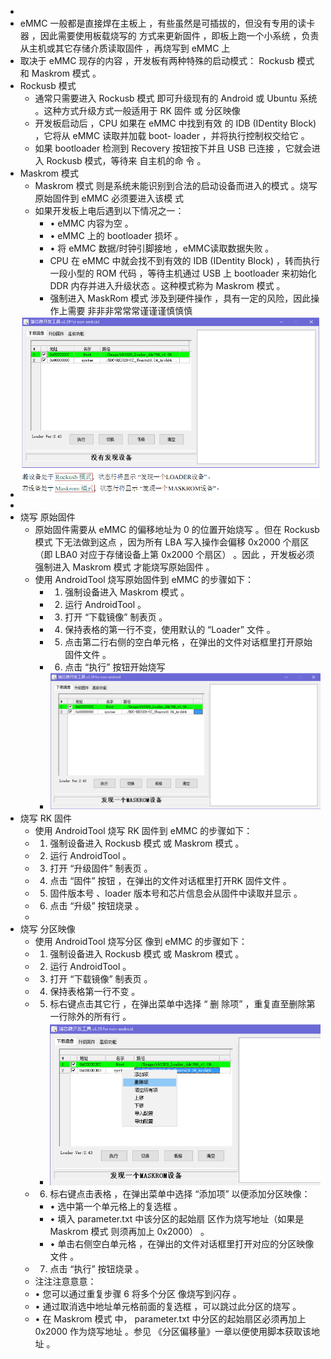 -
- eMMC 一般都是直接焊在主板上 ，有些虽然是可插拔的，但没有专用的读卡器 ，因此需要使用板载烧写的 
  方式来更新固件 ，即板上跑一个小系统 ，负责从主机或其它存储介质读取固件 ，再烧写到 eMMC 上
- 取决于 eMMC 现存的内容 ，开发板有两种特殊的启动模式： Rockusb 模式 和 Maskrom 模式 。
- Rockusb 模式
	- 通常只需要进入 Rockusb 模式 即可升级现有的 Android 或 Ubuntu 系统 。这种方式升级方式一般适用于 RK 
	  固件 或  分区映像
	- 开发板启动后 ，CPU 如果在 eMMC  中找到有效 的 IDB (IDentity Block) ，它将从 eMMC 读取并加载 boot- 
	  loader ，并将执行控制权交给它 。
	- 如果 bootloader 检测到 Recovery 按钮按下并且 USB  已连接 ，它就会进入 Rockusb 模式，等待来 自主机的命 令 。
- Maskrom 模式
	- Maskrom 模式 则是系统未能识别到合法的启动设备而进入的模式 。烧写原始固件到 eMMC 必须要进入该模 
	  式
	- 如果开发板上电后遇到以下情况之一：
		- •  eMMC 内容为空 。
		- •  eMMC 上的 bootloader 损坏 。
		- •  将 eMMC 数据/时钟引脚接地 ，eMMC读取数据失败 。
		- CPU 在 eMMC  中就会找不到有效的 IDB (IDentity Block) ，转而执行一段小型的 ROM 代码 ，等待主机通过 USB 上   bootloader 来初始化 DDR 内存并进入升级状态 。这种模式称为 Maskrom 模式  。
		- 强制进入 MaskRom 模式 涉及到硬件操作 ，具有一定的风险，因此操作上需要 非非非常常常谨谨谨慎慎慎
- ![image.png](../assets/image_1696917742205_0.png)
-
- 烧写 原始固件
	- 原始固件需要从 eMMC  的偏移地址为 0  的位置开始烧写 。但在 Rockusb 模式 下无法做到这点 ，因为所有 
	  LBA 写入操作会偏移 0x2000 个扇区  （即 LBA0 对应于存储设备上第 0x2000 个扇区） 。因此 ，开发板必须 
	  强制进入 Maskrom 模式 才能烧写原始固件 。
	- 使用 AndroidTool 烧写原始固件到 eMMC 的步骤如下：
		- 1.  强制设备进入 Maskrom 模式 。
		- 2.  运行 AndroidTool 。
		- 3.  打开 “下载镜像” 制表页 。
		- 4. 保持表格的第一行不变，使用默认的 “Loader” 文件 。
		- 5. 点击第二行右侧的空白单元格 ，在弹出的文件对话框里打开原始固件文件 。
		- 6. 点击 “执行” 按钮开始烧写
		- ![image.png](../assets/image_1696918000962_0.png)
- 烧写 RK 固件
	- 使用 AndroidTool 烧写 RK 固件到 eMMC 的步骤如下：
	- 1.  强制设备进入 Rockusb 模式 或 Maskrom 模式 。
	- 2.  运行 AndroidTool 。
	- 3.  打开 “升级固件” 制表页 。
	- 4. 点击 “固件” 按钮 ，在弹出的文件对话框里打开RK 固件文件 。
	- 5. 固件版本号 、loader 版本号和芯片信息会从固件中读取并显示 。
	- 6. 点击 “升级” 按钮烧录 。
	-
- 烧写 分区映像
	- 使用 AndroidTool 烧写分区     像到 eMMC 的步骤如下：
	- 1.  强制设备进入 Rockusb 模式 或 Maskrom 模式 。
	- 2.  运行 AndroidTool 。
	- 3.  打开 “下载镜像” 制表页 。
	- 4. 保持表格第一行不变 。
	- 5.   标右键点击其它行 ，在弹出菜单中选择 “  删 除项”  ，重复直至删除第一行除外的所有行 。
		- ![image.png](../assets/image_1696918230444_0.png)
	- 6.   标右键点击表格 ，在弹出菜单中选择 “添加项” 以便添加分区映像：
		- •  选中第一个单元格上的复选框 。
		- •  填入 parameter.txt  中该分区的起始扇 区作为烧写地址（如果是 Maskrom 模式 则须再加上       0x2000） 。
		- • 单击右侧空白单元格 ，在弹出的文件对话框里打开对应的分区映像文件 。
	- 7. 点击 “执行” 按钮烧录 。
	- 注注注意意意：
	- • 您可以通过重复步骤 6 将多个分区          像烧写到闪存 。
	- •  通过取消选中地址单元格前面的复选框 ，可以跳过此分区的烧写 。
	- •  在 Maskrom 模式 中， parameter.txt  中分区的起始扇区必须再加上 0x2000 作为烧写地址 。参见 
	     《分区偏移量》一章以便使用脚本获取该地址 。